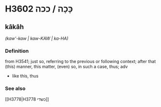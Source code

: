 # H3602 כָּכָה / ככה

## kâkâh

_(kaw'-kaw | kaw-KAW | ka-HA)_

### Definition

from H3541; just so, referring to the previous or following context; after that (this) manner, this matter, (even) so, in such a case, thus; adv

- like this, thus

### See also

[[H3778|H3778 כשדי]]
